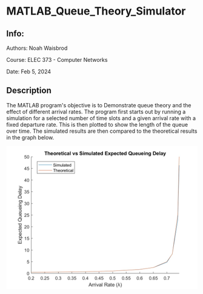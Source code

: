# MATLAB_Queue_Theory_Simulator
## Info:
Authors: Noah Waisbrod

Course: ELEC 373 - Computer Networks

Date: Feb 5, 2024

## Description
The MATLAB program's objective is to Demonstrate queue theory and the effect of different arrival rates. The program first starts out by running a simulation for a selected number of time slots and a given arrival rate with a fixed departure rate. This is then plotted to show the length of the queue over time. The simulated results are then compared to the theoretical results in the graph below.

<p align="center">
  <img src="https://github.com/Noah-Waisbrod/MATLAB_Queue_Theory_Simulator/blob/main/Img/img4/4.3.jpg" />
</p>
